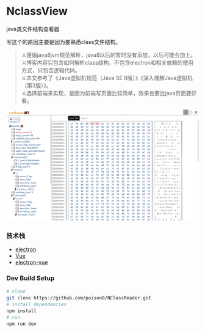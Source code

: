 # NclassView
java类文件结构查看器

写这个的原因主要是因为要熟悉class文件结构。    
>⚔️遵循java8jvm规范解析，java8以后的暂时没有添加，以后可能会加上。    
>⚔️博客内容只包含如何解析class结构，不包含electron和相关依赖的使用方式，只包含逻辑代码。   
>⚔️本文参考了《Java虚拟机规范（Java SE 8版）》《深入理解Java虚拟机（第3版）》。   
>⚔️选择前端来实现，是因为前端写页面比较简单，效果也要比java页面要好看。 


![图片](https://raw.githubusercontent.com/poison0/NClassReader/main/showPic/2021-01-31%20131048.jpg)

### 技术栈
*   [electron](https://github.com/electron/electron)
*   [Vue](https://github.com/vuejs/vue)
*   [electron-vue](https://github.com/SimulatedGREG/electron-vue)

### Dev Build Setup

``` bash
# clone
git clone https://github.com/poison0/NClassReader.git
# install dependencies
npm install
# run
npm run dev
```

